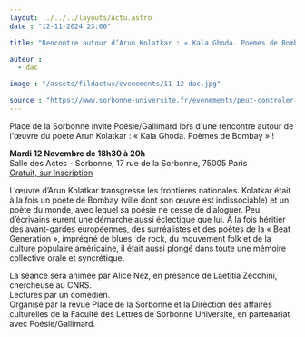 ```yaml
---
layout: ../../../layouts/Actu.astro
date : "12-11-2024 23:00"

title: "Rencontre autour d’Arun Kolatkar : « Kala Ghoda. Poèmes de Bombay »"

auteur :
  - dac

image : "/assets/fildactus/evenements/11-12-dac.jpg"

source : "https://www.sorbonne-universite.fr/evenements/peut-controler-les-nuages"
---
```


Place de la Sorbonne invite Poésie/Gallimard lors d'une rencontre autour de l'œuvre du poète Arun Kolatkar : « Kala Ghoda. Poèmes de Bombay » !

__Mardi 12 Novembre de 18h30 à 20h__  
Salle des Actes - Sorbonne, 17 rue de la Sorbonne, 75005 Paris  
[Gratuit, sur Inscription](https://www.billetweb.fr/rencontre-autour-d-arun-kolatkar-kala-ghoda-poemes-de-bombay)

L’œuvre d’Arun Kolatkar transgresse les frontières nationales. Kolatkar était à la fois un poète de Bombay (ville dont son œuvre est indissociable) et un poète du monde, avec lequel sa poésie ne cesse de dialoguer. Peu d’écrivains eurent une démarche aussi éclectique que lui. À la fois héritier des avant-gardes européennes, des surréalistes et des poètes de la « Beat Generation », imprégné de blues, de rock, du mouvement folk et de la culture populaire américaine, il était aussi plongé dans toute une mémoire collective orale et syncrétique.
 
La séance sera animée par Alice Nez, en présence de Laetitia Zecchini, chercheuse au CNRS.  
Lectures par un comédien.  
Organisé par la revue Place de la Sorbonne et la Direction des affaires culturelles de la Faculté des Lettres de Sorbonne Université, en partenariat avec Poésie/Gallimard.